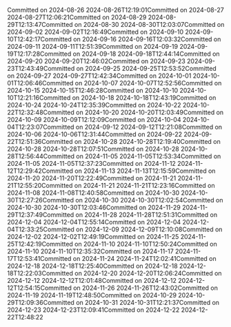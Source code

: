 Committed on 2024-08-26 2024-08-26T12:19:01Committed on 2024-08-27 2024-08-27T12:06:21Committed on 2024-08-29 2024-08-29T12:13:47Committed on 2024-08-30 2024-08-30T12:03:07Committed on 2024-09-02 2024-09-02T12:16:49Committed on 2024-09-10 2024-09-10T12:42:17Committed on 2024-09-16 2024-09-16T12:03:32Committed on 2024-09-11 2024-09-11T12:51:39Committed on 2024-09-19 2024-09-19T12:17:28Committed on 2024-09-18 2024-09-18T12:44:14Committed on 2024-09-20 2024-09-20T12:46:02Committed on 2024-09-23 2024-09-23T12:43:49Committed on 2024-09-25 2024-09-25T12:53:52Committed on 2024-09-27 2024-09-27T12:42:34Committed on 2024-10-01 2024-10-01T12:06:46Committed on 2024-10-07 2024-10-07T12:52:56Committed on 2024-10-15 2024-10-15T12:46:28Committed on 2024-10-10 2024-10-10T12:21:16Committed on 2024-10-18 2024-10-18T12:43:19Committed on 2024-10-24 2024-10-24T12:35:39Committed on 2024-10-22 2024-10-22T12:32:48Committed on 2024-10-20 2024-10-20T12:03:49Committed on 2024-10-09 2024-10-09T12:12:09Committed on 2024-10-04 2024-10-04T12:23:07Committed on 2024-09-12 2024-09-12T12:21:08Committed on 2024-10-06 2024-10-06T12:31:44Committed on 2024-09-22 2024-09-22T12:51:36Committed on 2024-10-28 2024-10-28T12:19:40Committed on 2024-10-28 2024-10-28T12:07:51Committed on 2024-10-28 2024-10-28T12:56:44Committed on 2024-11-05 2024-11-05T12:53:34Committed on 2024-11-05 2024-11-05T12:37:23Committed on 2024-11-12 2024-11-12T12:29:42Committed on 2024-11-13 2024-11-13T12:15:59Committed on 2024-11-20 2024-11-20T12:22:49Committed on 2024-11-21 2024-11-21T12:55:20Committed on 2024-11-21 2024-11-21T12:23:16Committed on 2024-11-08 2024-11-08T12:40:58Committed on 2024-10-30 2024-10-30T12:27:26Committed on 2024-10-30 2024-10-30T12:02:54Committed on 2024-10-30 2024-10-30T12:03:46Committed on 2024-11-29 2024-11-29T12:37:49Committed on 2024-11-28 2024-11-28T12:51:31Committed on 2024-12-04 2024-12-04T12:55:14Committed on 2024-12-04 2024-12-04T12:33:25Committed on 2024-12-09 2024-12-09T12:10:08Committed on 2024-12-02 2024-12-02T12:49:19Committed on 2024-11-25 2024-11-25T12:42:19Committed on 2024-11-10 2024-11-10T12:50:24Committed on 2024-11-10 2024-11-10T12:35:32Committed on 2024-11-17 2024-11-17T12:53:41Committed on 2024-11-24 2024-11-24T12:02:41Committed on 2024-12-18 2024-12-18T12:25:40Committed on 2024-12-18 2024-12-18T12:22:03Committed on 2024-12-20 2024-12-20T12:06:24Committed on 2024-12-12 2024-12-12T12:01:48Committed on 2024-12-12 2024-12-12T12:54:15Committed on 2024-11-26 2024-11-26T12:43:02Committed on 2024-11-19 2024-11-19T12:48:50Committed on 2024-10-29 2024-10-29T12:09:36Committed on 2024-10-31 2024-10-31T12:21:37Committed on 2024-12-23 2024-12-23T12:09:41Committed on 2024-12-22 2024-12-22T12:48:22